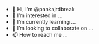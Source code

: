 - 👋 Hi, I’m @pankajrdbreak
- 👀 I’m interested in ...
- 🌱 I’m currently learning ...
- 💞️ I’m looking to collaborate on ...
- 📫 How to reach me ...

<!---
pankajrdbreak/pankajrdbreak is a ✨ special ✨ repository because its `README.md` (this file) appears on your GitHub profile.
You can click the Preview link to take a look at your changes.
--->
